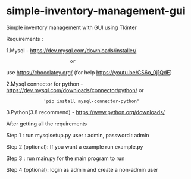 # simple-inventory-management-gui
Simple inventory management with GUI using Tkinter

Requirements : 

1.Mysql - https://dev.mysql.com/downloads/installer/

                            or

use https://chocolatey.org/ (for help https://youtu.be/CS6o_0j1QdE)

2.Mysql connector for python - https://dev.mysql.com/downloads/connector/python/
                                    or

                  'pip install mysql-connector-python'

3.Python(3.8 recommend) - https://www.python.org/downloads/


After getting all the requirements

Step 1 : run mysqlsetup.py
         user : admin, password : admin

Step 2 (optional): If you want a example run example.py

Step 3 : run main.py for the main program to run

Step 4 (optional): login as admin and create a non-admin user
